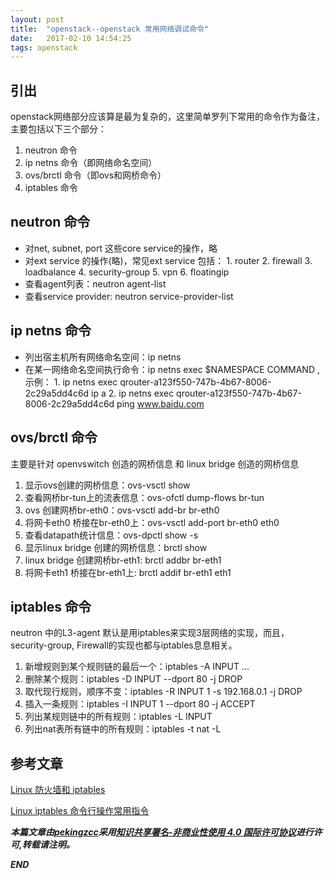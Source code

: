 ```yaml
---
layout: post
title:  "openstack--openstack 常用网络调试命令"
date:   2017-02-10 14:54:25
tags: openstack
---
```




## 引出

openstack网络部分应该算是最为复杂的，这里简单罗列下常用的命令作为备注，主要包括以下三个部分：

1. neutron 命令
2. ip netns 命令（即网络命名空间）
3. ovs/brctl 命令（即ovs和网桥命令）
4. iptables 命令


## neutron 命令

- 对net, subnet, port 这些core service的操作，略
- 对ext service 的操作(略)，常见ext service 包括：
        1. router
        2. firewall 
        3. loadbalance
        4. security-group
        5. vpn
        6. floatingip 
- 查看agent列表：neutron agent-list
- 查看service provider: neutron service-provider-list



## ip netns 命令

- 列出宿主机所有网络命名空间：ip netns
- 在某一网络命名空间执行命令：ip netns exec $NAMESPACE COMMAND  ,示例：
        1. ip netns  exec qrouter-a123f550-747b-4b67-8006-2c29a5dd4c6d ip a
        2. ip netns  exec qrouter-a123f550-747b-4b67-8006-2c29a5dd4c6d ping www.baidu.com 


## ovs/brctl 命令

主要是针对 openvswitch 创造的网桥信息 和 linux bridge 创造的网桥信息

1. 显示ovs创建的网桥信息：ovs-vsctl show  
2. 查看网桥br-tun上的流表信息：ovs-ofctl dump-flows br-tun
3. ovs 创建网桥br-eth0：ovs-vsctl add-br br-eth0
4. 将网卡eth0 桥接在br-eth0上：ovs-vsctl add-port br-eth0 eth0
5. 查看datapath统计信息：ovs-dpctl show -s
6. 显示linux bridge 创建的网桥信息：brctl show 
7. linux bridge 创建网桥br-eth1: brctl addbr br-eth1
8. 将网卡eth1 桥接在br-eth1上: brctl addif br-eth1 eth1


## iptables 命令

neutron 中的L3-agent 默认是用iptables来实现3层网络的实现，而且，security-group, Firewall的实现也都与iptables息息相关。

1. 新增规则到某个规则链的最后一个：iptables -A INPUT ...  
2. 删除某个规则：iptables -D INPUT --dport 80 -j DROP 
3. 取代现行规则，顺序不变：iptables -R INPUT 1 -s 192.168.0.1 -j DROP  
4. 插入一条规则：iptables -I INPUT 1 --dport 80 -j ACCEPT  
5. 列出某规则链中的所有规则：iptables -L INPUT  
6. 列出nat表所有链中的所有规则：iptables -t nat -L  


## 参考文章

[Linux 防火墙和 iptables](http://liaoph.com/iptables/)

[Linux iptables 命令行操作常用指令](https://cnzhx.net/blog/common-iptables-cli/)




***本篇文章由[pekingzcc](https://zhangchenchen.github.io/)采用[知识共享署名-非商业性使用 4.0 国际许可协议](https://creativecommons.org/licenses/by-nc-sa/4.0/)进行许可,转载请注明。***


 ***END***
